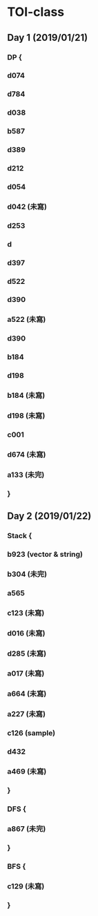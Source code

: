 # TOI-class
## Day 1 (2019/01/21)
### DP {
### d074
### d784
### d038
### b587
### d389
### d212
### d054
### d042 (未寫)
### d253
### d

### d397
### d522
### d390
### a522 (未寫)
### d390
### b184
### d198
### b184 (未寫)
### d198 (未寫)
### c001
### d674 (未寫)
### a133 (未完)
### }
## Day 2 (2019/01/22)
### Stack {
### b923 (vector & string)
### b304 (未完)
### a565
### c123 (未寫)
### d016 (未寫)
### d285 (未寫)
### a017 (未寫)
### a664 (未寫)
### a227 (未寫)
### c126 (sample)
### d432
### a469 (未寫)
### }
### DFS {
### a867 (未完)
### }
### BFS {
### c129 (未寫)
### }

